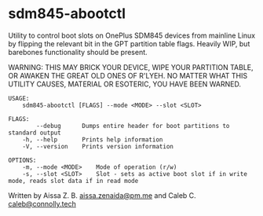 # sdm845-abootctl
Utility to control boot slots on OnePlus SDM845 devices from mainline Linux by flipping the relevant bit in the GPT partition table flags. Heavily WIP, but barebones functionality should be present.

WARNING: THIS MAY BRICK YOUR DEVICE, WIPE YOUR PARTITION TABLE, OR AWAKEN THE GREAT OLD ONES OF R'LYEH. NO MATTER WHAT THIS UTILITY CAUSES, MATERIAL OR ESOTERIC, YOU HAVE BEEN WARNED.
```
USAGE:
    sdm845-abootctl [FLAGS] --mode <MODE> --slot <SLOT>

FLAGS:
        --debug      Dumps entire header for boot partitions to standard output
    -h, --help       Prints help information
    -V, --version    Prints version information

OPTIONS:
    -m, --mode <MODE>    Mode of operation (r/w)
    -s, --slot <SLOT>    Slot - sets as active boot slot if in write mode, reads slot data if in read mode
```
Written by Aissa Z. B. <aissa.zenaida@pm.me> and Caleb C. <caleb@connolly.tech>
